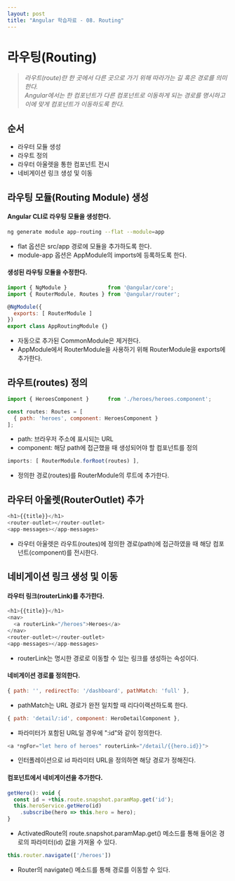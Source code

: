 ```yaml
---
layout: post
title: "Angular 학습자료 - 08. Routing"
---
```


# 라우팅(Routing)
> *라우트(route)란 한 곳에서 다른 곳으로 가기 위해 따라가는 길 혹은 경로를 의미한다.  
> Angular에서는 한 컴포넌트가 다른 컴포넌트로 이동하게 되는 경로를 명시하고 이에 맞게 컴포넌트가 이동하도록 한다.*  


## **순서**
* 라우터 모듈 생성
* 라우트 정의
* 라우터 아울렛을 통한 컴포넌트 전시
* 네비게이션 링크 생성 및 이동

## 라우팅 모듈(Routing Module) 생성
#### Angular CLI로 라우팅 모듈을 생성한다.
```bash
ng generate module app-routing --flat --module=app
```  
* flat 옵션은 src/app 경로에 모듈을 추가하도록 한다.
* module-app 옵션은 AppModule의 imports에 등록하도록 한다.  

#### 생성된 라우팅 모듈을 수정한다.
```javascript
import { NgModule }             from '@angular/core';
import { RouterModule, Routes } from '@angular/router';

@NgModule({
  exports: [ RouterModule ]
})
export class AppRoutingModule {}
```
* 자동으로 추가된 CommonModule은 제거한다.
* AppModule에서 RouterModule을 사용하기 위해 RouterModule을 exports에 추가한다.

## 라우트(routes) 정의
```javascript
import { HeroesComponent }      from './heroes/heroes.component';

const routes: Routes = [
  { path: 'heroes', component: HeroesComponent }
];
```
* path: 브라우저 주소에 표시되는 URL
* component: 해당 path에 접근했을 때 생성되어야 할 컴포넌트를 정의

```javascript
imports: [ RouterModule.forRoot(routes) ],
```
* 정의한 경로(routes)를 RouterModule의 루트에 추가한다.

## 라우터 아울렛(RouterOutlet) 추가
```javascript
<h1>{{title}}</h1>
<router-outlet></router-outlet>
<app-messages></app-messages>
```
* 라우터 아울렛은 라우트(routes)에 정의한 경로(path)에 접근하였을 때 해당 컴포넌트(component)를 전시한다.  

## 네비게이션 링크 생성 및 이동
#### 라우터 링크(routerLink)를 추가한다.
```javascript
<h1>{{title}}</h1>
<nav>
  <a routerLink="/heroes">Heroes</a>
</nav>
<router-outlet></router-outlet>
<app-messages></app-messages>
```
* routerLink는 명시한 경로로 이동할 수 있는 링크를 생성하는 속성이다.

#### 네비게이션 경로를 정의한다.
```javascript
{ path: '', redirectTo: '/dashboard', pathMatch: 'full' },
```
* pathMatch는 URL 경로가 완전 일치할 때 리다이랙션하도록 한다.  

```javascript
{ path: 'detail/:id', component: HeroDetailComponent },
```
* 파라미터가 포함된 URL일 경우에 ":id"와 같이 정의한다.  

```javascript
<a *ngFor="let hero of heroes" routerLink="/detail/{{hero.id}}">
```
* 인터폴레이션으로 id 파라미터 URL을 정의하면 해당 경로가 정해진다.  

#### 컴포넌트에서 네비게이션을 추가한다.
```javascript
getHero(): void {
  const id = +this.route.snapshot.paramMap.get('id');
  this.heroService.getHero(id)
    .subscribe(hero => this.hero = hero);
}
```
* ActivatedRoute의 route.snapshot.paramMap.get() 메소드를 통해 들어온 경로의 파라미터(id) 값을 가져올 수 있다.  

```javascript
this.router.navigate(['/heroes'])
```
* Router의 navigate() 메소드를 통해 경로를 이동할 수 있다.
